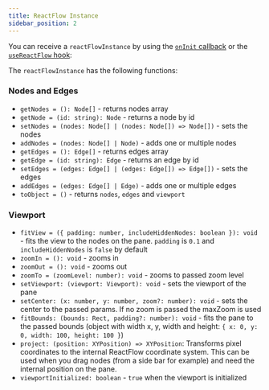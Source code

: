 ```yaml
---
title: ReactFlow Instance
sidebar_position: 2
---
```


You can receive a `reactFlowInstance` by using the [`onInit` callback](/docs/api/react-flow-props#event-handlers) or the [`useReactFlow` hook](/docs/api/hooks/use-react-flow-hook):

The `reactFlowInstance` has the following functions:

### Nodes and Edges

- `getNodes = (): Node[]` - returns nodes array
- `getNode = (id: string): Node` - returns a node by id
- `setNodes = (nodes: Node[] | (nodes: Node[]) => Node[])` - sets the nodes
- `addNodes = (nodes: Node[] | Node)` - adds one or multiple nodes
- `getEdges = (): Edge[]` - returns edges array
- `getEdge = (id: string): Edge` - returns an edge by id
- `setEdges = (edges: Edge[] | (edges: Edge[]) => Edge[])` - sets the edges
- `addEdges = (edges: Edge[] | Edge)` - adds one or multiple edges
- `toObject = ()` - returns `nodes`, `edges` and `viewport`

### Viewport

- `fitView = ({ padding: number, includeHiddenNodes: boolean }): void` - fits the view to the nodes on the pane. `padding` is `0.1` and `includeHiddenNodes` is `false` by default
- `zoomIn = (): void` - zooms in
- `zoomOut = (): void` - zooms out
- `zoomTo = (zoomLevel: number): void` - zooms to passed zoom level
- `setViewport: (viewport: Viewport): void` - sets the viewport of the pane
- `setCenter: (x: number, y: number, zoom?: number): void` - sets the center to the passed params. If no zoom is passed the maxZoom is used
- `fitBounds: (bounds: Rect, padding?: number): void` - fits the pane to the passed bounds (object with width x, y, width and height: `{ x: 0, y: 0, width: 100, height: 100 }`)
- `project: (position: XYPosition) => XYPosition`: Transforms pixel coordinates to the internal ReactFlow coordinate system. This can be used when you drag nodes (from a side bar for example) and need the internal position on the pane.
- `viewportInitialized: boolean` - `true` when the viewport is initialized
